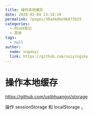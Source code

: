 ```yaml
---
title: 操作本地缓存
date: 2020-02-04 13:14:19
permalink: /pages/30a94dbe96873b33
categories: 
  - 《Vue》笔记
  - 其他
tags: 
  - null
author: 
  name: xugaoyi
  link: https://github.com/suiyingsky
---
```

# 操作本地缓存

<https://github.com/ustbhuangyi/storage>

操作 sessionStorage 和 localStorage 。




